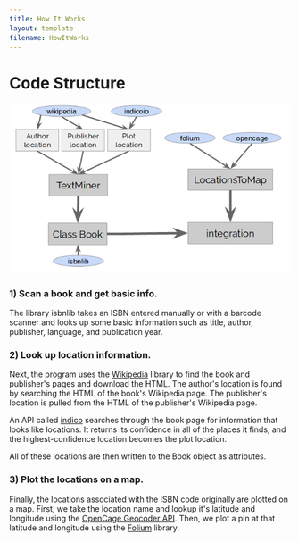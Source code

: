```yaml
---
title: How It Works
layout: template
filename: HowItWorks
---
```

# Code Structure
![codestructure](/pictures/codestructure.png)

### 1) Scan a book and get basic info.
The library isbnlib takes an ISBN entered manually or with a barcode scanner and looks up some basic information such as title, author, publisher, language, and publication year.

### 2) Look up location information.
Next, the program uses the [Wikipedia](https://pypi.python.org/pypi/wikipedia/) library to find the book and publisher's pages and download the HTML. The author's location is found by searching the HTML of the book's Wikipedia page. The publisher's location is pulled from the HTML of the publisher's Wikipedia page.

An API called [indico](https://indico.io/) searches through the book page for information that looks like locations. It returns its confidence in all of the places it finds, and the highest-confidence location becomes the plot location.

All of these locations are then written to the Book object as attributes.

### 3) Plot the locations on a map.
Finally, the locations associated with the ISBN code originally are plotted on a map. First, we take the location name and lookup it's latitude and longitude using the [OpenCage Geocoder API](https://geocoder.opencagedata.com/).  Then, we plot a pin at that latitude and longitude using the [Folium](https://github.com/python-visualization/folium) library.
